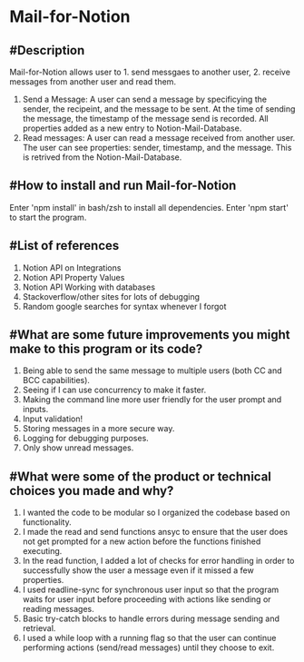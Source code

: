 # Mail-for-Notion

#Description
------------
Mail-for-Notion allows user to 1. send messgaes to another user, 2. receive messages from another user and read them. 
1. Send a Message: A user can send a message by specificying the sender, the recipeint, and the message to be sent. At the time of sending the message, the timestamp of the message send is recorded. All properties added as a new entry to Notion-Mail-Database. 
2. Read messages: A user can read a message received from another user. The user can see properties: sender, timestamp, and the message. This is retrived from the Notion-Mail-Database. 

#How to install and run Mail-for-Notion
---------------------------------------
Enter 'npm install' in bash/zsh to install all dependencies. 
Enter 'npm start' to start the program. 


#List of references
-------------------
1. Notion API on Integrations
2. Notion API Property Values
3. Notion API Working with databases
4. Stackoverflow/other sites for lots of debugging
5. Random google searches for syntax whenever I forgot


#What are some future improvements you might make to this program or its code?
------------------------------------------------------------------------------
1. Being able to send the same message to multiple users (both CC and BCC capabilities).
2. Seeing if I can use concurrency to make it faster.
3. Making the command line more user friendly for the user prompt and inputs. 
4. Input validation!
5. Storing messages in a more secure way.
6. Logging for debugging purposes.
7. Only show unread messages. 


#What were some of the product or technical choices you made and why?
--------------------------------------------------------------------
1. I wanted the code to be modular so I organized the codebase based on functionality. 
2. I made the read and send functions ansyc to ensure that the user does not get prompted for a new action before the functions finished executing.
3. In the read function, I added a lot of checks for error handling in order to successfully show the user a message even if it missed a few properties. 
4. I used readline-sync for synchronous user input so that the program waits for user input before proceeding with actions like sending or reading messages.
5. Basic try-catch blocks to handle errors during message sending and retrieval.
6. I used a while loop with a running flag so that the user can continue performing actions (send/read messages) until they choose to exit.